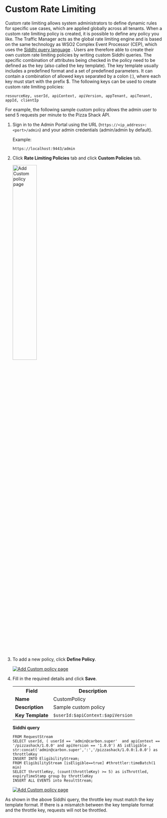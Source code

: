 # Custom Rate Limiting

Custom rate limiting allows system administrators to define dynamic rules for specific use cases, which are applied globally across all tenants. When a custom rate limiting policy is created, it is possible to define any policy you like. The Traffic Manager acts as the global rate limiting engine and is based on the same technology as WSO2 Complex Event Processor (CEP), which uses the [Siddhi query language](https://docs.wso2.com/complex-event-processor/SiddhiQL+Guide+3.1) . Users are therefore able to create their own custom rate limiting policies by writing custom Siddhi queries. The specific combination of attributes being checked in the policy need to be defined as the key (also called the key template). The key template usually includes a predefined format and a set of predefined parameters. It can contain a combination of allowed keys separated by a colon (:), where each key must start with the prefix $. The following keys can be used to create custom rate limiting policies:

`resourceKey, userId, apiContext, apiVersion, appTenant, apiTenant, appId, clientIp`

For example, the following sample custom policy allows the admin user to send 5 requests per minute to the Pizza Shack API. 

1.  Sign in to the Admin Portal using the URL (`https://<ip_address>:<port>/admin`) and your admin credentials (admin/admin by default).
      
     Example:

     `https://localhost:9443/admin`

2.  Click **Rate Limiting Policies** tab and click **Custom Policies** tab.

     <a href="{{base_path}}/assets/img/learn/custom_policy_left_tag.png"><img src="{{base_path}}/assets/img/learn/custom_policy_left_tag.png" alt="Add Custom policy page" width="40%"></a>
    
3.  To add a new policy, click **Define Policy**.

    [![Add Custom policy page]({{base_path}}/assets/img/learn/click_custom_policy.png)]({{base_path}}/assets/img/learn/click_custom_policy.png)

4.  Fill in the required details and click **Save**.
    
    <table>
    <tr>
    <th> 
    <b>Field</b></th>
    <th>
    <b>Description</b>
    </th>
    </tr>
    <tr>
    <td> 
    <b>Name</td>
    <td>
    CustomPolicy
    </td>
    </tr>
    <tr>
    <td> 
    <b>Description</b></td>
    <td> 
    Sample custom policy</td>
    </tr>
    <tr>
    <td> 
    <b>Key Template</b>
    </td>
    <td> <code>$userId:$apiContext:$apiVersion</code>
    </tr>
    </tr>
    </table>
 
    **Siddhi query**

    ```
    FROM RequestStream
    SELECT userId, ( userId == 'admin@carbon.super'  and apiContext == '/pizzashack/1.0.0' and apiVersion == '1.0.0') AS isEligible ,
    str:concat('admin@carbon.super',':','/pizzashack/1.0.0:1.0.0') as throttleKey
    INSERT INTO EligibilityStream;
    FROM EligibilityStream [isEligible==true] #throttler:timeBatch(1 min)
    SELECT throttleKey, (count(throttleKey) >= 5) as isThrottled, expiryTimeStamp group by throttleKey
    INSERT ALL EVENTS into ResultStream;
    ```

    [![Add Custom policy page]({{base_path}}/assets/img/learn/throttling-custom-policy.png)]({{base_path}}/assets/img/learn/throttling-custom-policy.png)

As shown in the above Siddhi query, the throttle key must match the key template format. If there is a mismatch between the key template format and the throttle key, requests will not be throttled.
